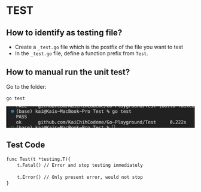 # TEST

## How to identify as testing file?
* Create a `_test.go` file which is the postfix of the file you want to test
* In the `_test.go` file, define a function prefix from `Test`.


## How to manual run the unit test?
Go to the folder:
```
go test
```
![result of go test](img/image1.png)


## Test Code
```
func Test(t *testing.T){
    t.Fatal() // Error and stop testing immediately

    t.Error() // Only present error, would not stop
}
```